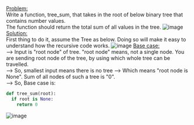 <ins>Problem:</ins> </br>
Write a function, tree_sum, that takes in the root of below binary tree that contains number values.</br> 
The function should return the total sum of all values in the tree.
![image](https://github.com/user-attachments/assets/51aadd74-d517-4577-a161-d6379521c0c3)
<ins>Solution:</ins> </br>
First thing to do it, assume the Tree as below. Doing so will make it easy to understand how the recursive code works.
![image](https://github.com/user-attachments/assets/b1a0fb38-14fe-41ce-bf35-f4dcea24a05e)
<ins>Base case:</ins> </br>
--> Input is "root node" of tree. "root node" means, not a single node. You are sending root node of the tree, by using which whole tree can be travelled.</br>
--> So, smallest input means there is no tree --> Which means "root node is None". Sum of all nodes of such a tree is "0".</br>
--> So, Base case is:
```python
def tree_sum(root):
  if root is None:
    return 0
```
![image](https://github.com/user-attachments/assets/cbb85e06-3d58-48ee-8e1c-705d27e14552)
